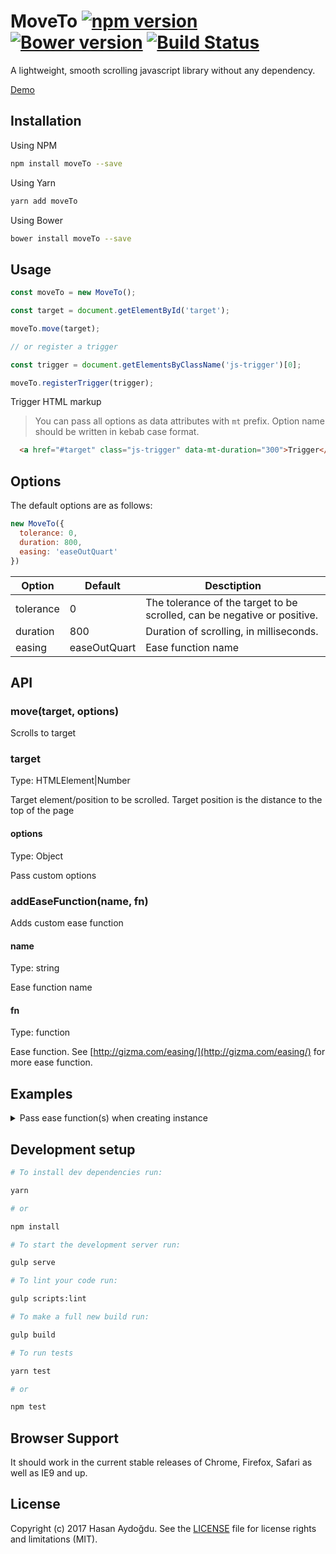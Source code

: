 # MoveTo [![npm version](https://badge.fury.io/js/moveto.svg)](https://badge.fury.io/js/moveto) [![Bower version](https://badge.fury.io/bo/moveTo.svg)](https://badge.fury.io/bo/moveTo) [![Build Status](https://travis-ci.org/hsnaydd/moveTo.svg?branch=master)](https://travis-ci.org/hsnaydd/moveTo.js)

A lightweight, smooth scrolling javascript library without any dependency.

[Demo](https://hsnaydd.github.io/moveTo/demo/)

## Installation

Using NPM

```sh
npm install moveTo --save
```

Using Yarn

```sh
yarn add moveTo
```

Using Bower

```sh
bower install moveTo --save
```

## Usage

```js
const moveTo = new MoveTo();

const target = document.getElementById('target');

moveTo.move(target);

// or register a trigger

const trigger = document.getElementsByClassName('js-trigger')[0];

moveTo.registerTrigger(trigger);

```

Trigger HTML markup

> You can pass all options as data attributes with `mt` prefix. Option name should be written in kebab case format.

```html
  <a href="#target" class="js-trigger" data-mt-duration="300">Trigger</a>
```

## Options

The default options are as follows:

```js
new MoveTo({
  tolerance: 0,
  duration: 800,
  easing: 'easeOutQuart'
})
```

| Option    | Default      | Desctiption                                                              |
|-----------|--------------|--------------------------------------------------------------------------|
| tolerance | 0            | The tolerance of the target to be scrolled, can be negative or positive. |
| duration  | 800          | Duration of scrolling, in milliseconds.                                  |
| easing    | easeOutQuart | Ease function name                                                       |

## API

### move(target, options)

Scrolls to target

### target
Type: HTMLElement|Number

Target element/position to be scrolled. Target position is the distance to the top of the page

#### options
Type: Object

Pass custom options

### addEaseFunction(name, fn)

Adds custom ease function

#### name
Type: string

Ease function name

#### fn
Type: function

Ease function. See [http://gizma.com/easing/](http://gizma.com/easing/) for more ease function.

## Examples

<details>
  <summary>Pass ease function(s) when creating instance</summary>

  ```js
  document.addEventListener('DOMContentLoaded', function(){
    const easeFunctions = {
      easeInQuad: function (t, b, c, d) {
        t /= d;
        return c * t * t + b;
      },
      easeOutQuad: function (t, b, c, d) {
        t /= d;
        return -c * t* (t - 2) + b;
      }
    }
    const moveTo = new MoveTo({
      duration: 1000,
      easing: 'easeInQuad'
    }, easeFunctions);
    const trigger = document.getElementsByClassName('js-trigger')[0];
    moveTo.registerTrigger(trigger);
  });
  ```

</details>

## Development setup

```sh
# To install dev dependencies run:

yarn

# or

npm install

# To start the development server run:

gulp serve

# To lint your code run:

gulp scripts:lint

# To make a full new build run:

gulp build

# To run tests

yarn test

# or

npm test
```

## Browser Support

It should work in the current stable releases of Chrome, Firefox, Safari as well as IE9 and up.

## License

Copyright (c) 2017 Hasan Aydoğdu. See the [LICENSE](/LICENSE) file for license rights and limitations (MIT).
